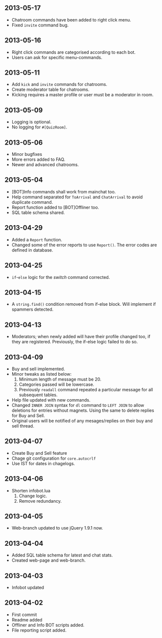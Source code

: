 2013-05-17
----------

- Chatroom commands have been added to right click menu.
- Fixed `invite` command bug.

2013-05-16
----------

- Right click commands are categorised according to each bot.
- Users can ask for specific menu-commands.

2013-05-11
----------

- Add `kick` and `invite` commands for chatrooms.
- Create moderator table for chatrooms.
- Kicking requires a master profile or user must be a moderator in room.

2013-05-09
----------

- Logging is optional.
- No logging for `#[QuizRoom]`.

2013-05-06
----------

- Minor bugfixes
- More errors added to FAQ.
- Newer and advanced chatrooms.


2013-05-04
----------

- [BOT]Info commands shall work from mainchat too.
- Help command separated for `ToArrival` and `ChatArrival` to avoid duplicate command.
- Report function added to [BOT]Offliner too.
- SQL table schema shared.

2013-04-29
----------

- Added a `Report` function.
- Changed some of the error reports to use `Report()`. The error codes are defined in database.

2013-04-25
----------

- `if`-`else` logic for the *switch* command corrected.

2013-04-15
----------

- A `string.find()` condition removed from if-else block. Will implement if spammers detected.

2013-04-13
----------

- Moderators; when newly added will have their profile changed too, if they are registered. Previously, the if-else logic failed to do so.

2013-04-09
----------

- Buy and sell implemented.
- Minor tweaks as listed below:
    1. Minimum length of message must be 20.
    2. Categories passed will be lowercase.
    3. Previously `readall` command repeated a particular message for all subsequent tables.
- Help file updated with new commands.
- Changed `INNER JOIN` syntax for `dl` command to `LEFT JOIN` to allow deletions for entries without magnets. Using the same to delete replies for Buy and Sell.
- Original users will be notified of any mesages/replies on their buy and sell thread.

2013-04-07
----------

- Create Buy and Sell feature
- Chage git configuration for `core.autocrlf`
- Use IST for dates in chagelogs.

2013-04-06
----------

- Shorten infobot.lua
  1. Change logic.
  2. Remove redundancy.

2013-04-05
----------

- Web-branch updated to use jQuery 1.9.1 now.

2013-04-04
----------

- Added SQL table schema for latest and chat stats.
- Created web-page and web-branch.

2013-04-03
----------

- Infobot updated

2013-04-02
----------

- First commit
- Readme added
- Offliner and Info BOT scripts added.
- File reporting script added.
